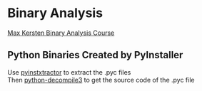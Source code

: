 # Binary Analysis    
[Max Kersten Binary Analysis Course](https://maxkersten.nl/binary-analysis-course/)    

## Python Binaries Created by PyInstaller    
Use [pyinstxtractor](https://github.com/extremecoders-re/pyinstxtractor) to extract the .pyc files    
Then [python-decompile3](https://github.com/rocky/python-decompile3) to get the source code of the .pyc file    

